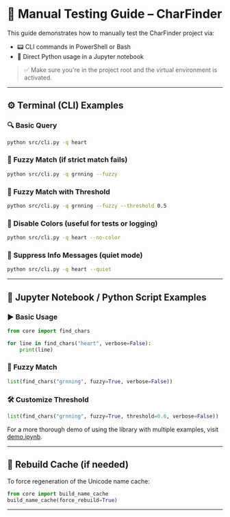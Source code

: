 # 🧪 Manual Testing Guide – CharFinder

This guide demonstrates how to manually test the CharFinder project via:

- 📟 CLI commands in PowerShell or Bash
- 🐍 Direct Python usage in a Jupyter notebook

> ✅ Make sure you're in the project root and the virtual environment is activated.

---

## ⚙️ Terminal (CLI) Examples

### 🔍 Basic Query

```bash
python src/cli.py -q heart
```

### 🧠 Fuzzy Match (if strict match fails)

```bash
python src/cli.py -q grnning --fuzzy
```

### 🎯 Fuzzy Match with Threshold

```bash
python src/cli.py -q grnning --fuzzy --threshold 0.5
```

### 🚫 Disable Colors (useful for tests or logging)

```bash
python src/cli.py -q heart --no-color
```

### 🤫 Suppress Info Messages (quiet mode)

```bash
python src/cli.py -q heart --quiet
```

---

## 📓 Jupyter Notebook / Python Script Examples

### ▶️ Basic Usage

```python
from core import find_chars

for line in find_chars("heart", verbose=False):
    print(line)
```

### 🧠 Fuzzy Match

```python
list(find_chars("grnning", fuzzy=True, verbose=False))
```

### 🛠 Customize Threshold

```python
list(find_chars("grnning", fuzzy=True, threshold=0.6, verbose=False))
```

For a more thorough demo of using the library with multiple examples, visit [demo.ipynb](./demo.ipynb).

---

## 🔁 Rebuild Cache (if needed)

To force regeneration of the Unicode name cache:

```python
from core import build_name_cache
build_name_cache(force_rebuild=True)
```

---
